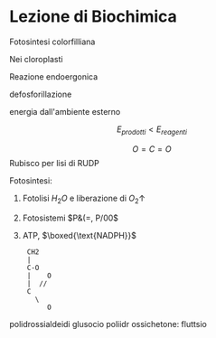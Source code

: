 # Lezione di Biochimica

Fotosintesi colorfilliana 

Nei cloroplasti

Reazione endoergonica

defosforillazione

energia dall'ambiente esterno 

$$
E_{prodotti}<E_{reagenti}
$$


$$
O=C=O
$$
Rubisco per lisi di RUDP


Fotosintesi:
1. Fotolisi $H_2O$ e liberazione di $O_2\uparrow$
2. Fotosistemi $P&(=, P/00$
3. ATP, $\boxed{\text{NADPH}}$




		CH2
		|
		C-O
		|    O
 		|  //
		C
		  \
		     O



polidrossialdeidi glusocio
poliidr
ossichetone: fluttsio
<!--stackedit_data:
eyJoaXN0b3J5IjpbLTMxNDAwMDI0MCwzMjg3MjQ0MzcsMTM0Mj
c3NzcxNF19
-->